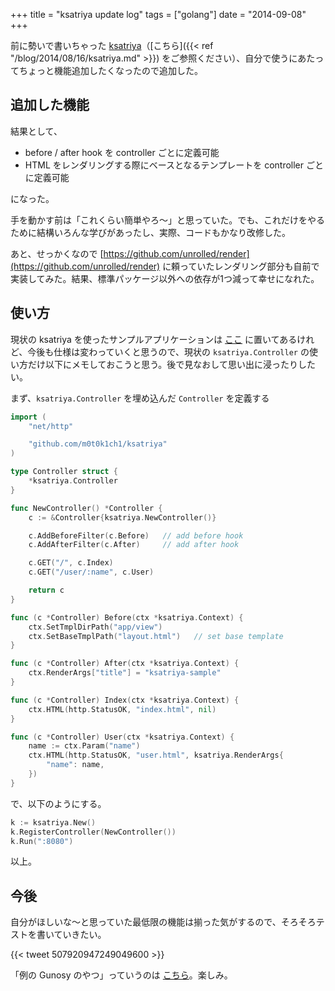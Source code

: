 +++
title = "ksatriya update log"
tags = ["golang"]
date = "2014-09-08"
+++

前に勢いで書いちゃった [ksatriya](https://github.com/m0t0k1ch1/ksatriya)（[こちら]({{< ref "/blog/2014/08/16/ksatriya.md" >}}) をご参照ください）、自分で使うにあたってちょっと機能追加したくなったので追加した。

<!--more-->

## 追加した機能

結果として、

- before / after hook を controller ごとに定義可能
- HTML をレンダリングする際にベースとなるテンプレートを controller ごとに定義可能

になった。

手を動かす前は「これくらい簡単やろ〜」と思っていた。でも、これだけをやるために結構いろんな学びがあったし、実際、コードもかなり改修した。

あと、せっかくなので [https://github.com/unrolled/render](https://github.com/unrolled/render) に頼っていたレンダリング部分も自前で実装してみた。結果、標準パッケージ以外への依存が1つ減って幸せになれた。

## 使い方

現状の ksatriya を使ったサンプルアプリケーションは [ここ](https://github.com/m0t0k1ch1/ksatriya-sample) に置いてあるけれど、今後も仕様は変わっていくと思うので、現状の `ksatriya.Controller` の使い方だけ以下にメモしておこうと思う。後で見なおして思い出に浸ったりしたい。

まず、`ksatriya.Controller` を埋め込んだ `Controller` を定義する

``` go
import (
    "net/http"

    "github.com/m0t0k1ch1/ksatriya"
)

type Controller struct {
    *ksatriya.Controller
}

func NewController() *Controller {
    c := &Controller{ksatriya.NewController()}

    c.AddBeforeFilter(c.Before)   // add before hook
    c.AddAfterFilter(c.After)     // add after hook

    c.GET("/", c.Index)
    c.GET("/user/:name", c.User)

    return c
}

func (c *Controller) Before(ctx *ksatriya.Context) {
    ctx.SetTmplDirPath("app/view")
    ctx.SetBaseTmplPath("layout.html")   // set base template
}

func (c *Controller) After(ctx *ksatriya.Context) {
    ctx.RenderArgs["title"] = "ksatriya-sample"
}

func (c *Controller) Index(ctx *ksatriya.Context) {
    ctx.HTML(http.StatusOK, "index.html", nil)
}

func (c *Controller) User(ctx *ksatriya.Context) {
    name := ctx.Param("name")
    ctx.HTML(http.StatusOK, "user.html", ksatriya.RenderArgs{
        "name": name,
    })
}
```

で、以下のようにする。

``` go
k := ksatriya.New()
k.RegisterController(NewController())
k.Run(":8080")
```

以上。

## 今後

自分がほしいな〜と思っていた最低限の機能は揃った気がするので、そろそろテストを書いていきたい。

{{< tweet 507920947249049600 >}}

「例の Gunosy のやつ」っていうのは [こちら](http://gunosygo.connpass.com/event/8485)。楽しみ。
